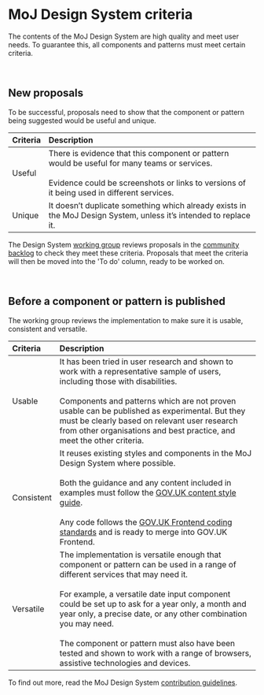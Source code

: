 # MoJ Design System criteria

The contents of the MoJ Design System are high quality and meet user needs. To guarantee this, all components and patterns must meet certain criteria.

<br>

## New proposals

To be successful, proposals need to show that the component or pattern being suggested would be useful and unique.

| Criteria | Description |
| :------- | :---------- |
| Useful   | There is evidence that this component or pattern would be useful for many teams or services. <br /> <br />Evidence could be screenshots or links to versions of it being used in different services. |
| Unique   | It doesn’t duplicate something which already exists in the MoJ Design System, unless it’s intended to replace it. |

The Design System [working group](WORKING_GROUP.md) reviews proposals in the [community backlog](https://github.com/ministryofjustice/mojdt-design-system-backlog/projects/1) to check they meet these criteria. Proposals that meet the criteria will then be moved into the 'To do' column, ready to be worked on.

<br>

## Before a component or pattern is published

The working group reviews the implementation to make sure it is usable, consistent and versatile.

| Criteria     | Description |
| :----------- | :---------- |
| Usable       | It has been tried in user research and shown to work with a representative sample of users, including those with disabilities. <br /> <br /> Components and patterns which are not proven usable can be published as experimental. But they must be clearly based on relevant user research from other organisations and best practice, and meet the other criteria. |
| Consistent   | It reuses existing styles and components in the MoJ Design System where possible. <br /> <br /> Both the guidance and any content included in examples must follow the [GOV.UK content style guide](https://www.gov.uk/guidance/style-guide/a-to-z-of-gov-uk-style). <br /> <br />Any code follows the [GOV.UK Frontend coding standards](https://github.com/ministryofjustice/mojdt-frontend/tree/master/docs/contributing/coding-standards) and is ready to merge into GOV.UK Frontend. |
| Versatile    | The implementation is versatile enough that component or pattern can be used in a range of different services that may need it. <br /> <br />For example, a versatile date input component could be set up to ask for a year only, a month and year only, a precise date, or any other combination you may need. <br /> <br />The component or pattern must also have been tested and shown to work with a range of browsers, assistive technologies and devices. |

To find out more, read the MoJ Design System [contribution guidelines](CONTRIBUTING.md).
